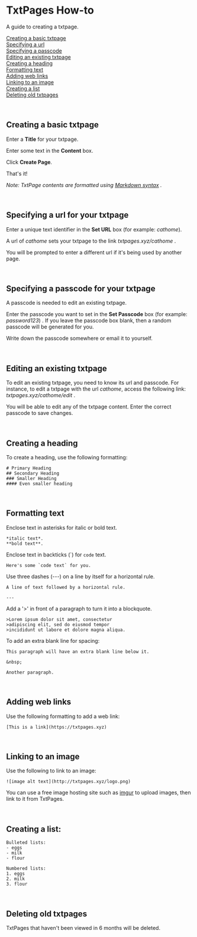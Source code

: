 # TxtPages How-to

A guide to creating a txtpage.

[Creating a basic txtpage](#creating-a-basic-txtpage)  
[Specifying a url](#specifying-a-url-for-your-txtpage)  
[Specifying a passcode](#specifying-a-passcode-for-your-txtpage)  
[Editing an existing txtpage](#editing-an-existing-txtpage)  
[Creating a heading](#creating-a-heading)  
[Formatting text](#formatting-text)  
[Adding web links](#adding-web-links)  
[Linking to an image](#linking-to-an-image)  
[Creating a list](#creating-a-list)  
[Deleting old txtpages](#deleting-old-txtpages)  

&nbsp;

## Creating a basic txtpage 

Enter a **Title** for your txtpage.  

Enter some text in the **Content** box.  

Click **Create Page**.

That's it!

*Note: TxtPage contents are formatted using [Markdown syntax](https://www.markdownguide.org/basic-syntax/#overview) .*

&nbsp;

## Specifying a url for your txtpage

Enter a unique text identifier in the **Set URL** box (for example: *cathome*).  

A url of *cathome* sets your txtpage to the link *txtpages.xyz/cathome* .  

You will be prompted to enter a different url if it's being used by another page.

&nbsp;

## Specifying a passcode for your txtpage

A passcode is needed to edit an existing txtpage. 

Enter the passcode you want to set in the **Set Passcode** box (for example: *password123*) . If you leave the passcode box blank, then a random passcode will be generated for you.

Write down the passcode somewhere or email it to yourself.

&nbsp;

## Editing an existing txtpage

To edit an existing txtpage, you need to know its url and passcode. For instance, to edit a txtpage with the url *cathome*, access the following link: *txtpages.xyz/cathome/edit* .

You will be able to edit any of the txtpage content. Enter the correct passcode to save changes.

&nbsp;

## Creating a heading

To create a heading, use the following formatting:

```
# Primary Heading
## Secondary Heading
### Smaller Heading
#### Even smaller heading
```

&nbsp;

## Formatting text

Enclose text in asterisks for italic or bold text.

```
*italic text*.  
**bold text**.
```

Enclose text in backticks (\`) for `code` text.

```
Here's some `code text` for you.
```

Use three dashes (---) on a line by itself for a horizontal rule.

```
A line of text followed by a horizontal rule.

---
```

Add a '>' in front of a paragraph to turn it into a blockquote.

```
>Lorem ipsum dolor sit amet, consectetur
>adipiscing elit, sed do eiusmod tempor
>incididunt ut labore et dolore magna aliqua. 
```

To add an extra blank line for spacing:

```
This paragraph will have an extra blank line below it.

&nbsp;

Another paragraph.
```

&nbsp;

## Adding web links

Use the following formatting to add a web link:

```
[This is a link](https://txtpages.xyz)  
```

&nbsp;

## Linking to an image

Use the following to link to an image:

```
![image alt text](http://txtpages.xyz/logo.png)  
```

You can use a free image hosting site such as [imgur](https://imgur.com/) to upload images, then link to it from TxtPages.

&nbsp;

## Creating a list:

```
Bulleted lists:  
- eggs  
- milk  
- flour  

Numbered lists:  
1. eggs  
2. milk  
3. flour  
```

&nbsp;

## Deleting old txtpages

TxtPages that haven't been viewed in 6 months will be deleted.

